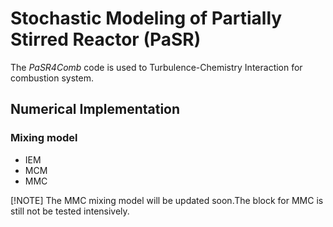 # Stochastic Modeling of Partially Stirred Reactor (PaSR)
The _PaSR4Comb_ code is used to Turbulence-Chemistry Interaction for combustion system. 


## Numerical Implementation
### Mixing model
+ IEM
+ MCM
+ MMC

[!NOTE]
The MMC mixing model will be updated soon.The block for MMC is still not be tested intensively.

